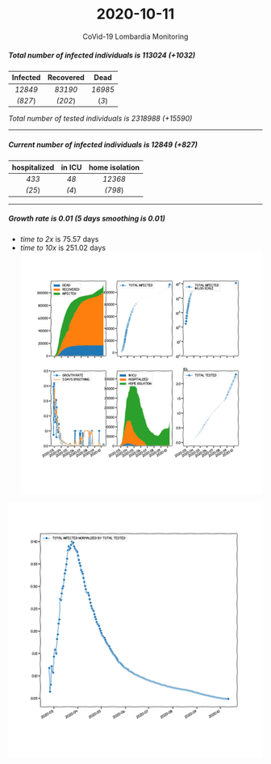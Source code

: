 <div align='center'>

# 2020-10-11
CoVid-19 Lombardia Monitoring
</div>

##### Total number of infected individuals is 113024 (+1032)
Infected | Recovered | Dead
:---: | :---: | :---:
*12849* | *83190* | *16985*
*(827*) | *(202*) | (*3*)

*Total number of tested individuals is 2318988 (+15590)*
***
##### Current number of infected individuals is 12849 (+827)
hospitalized | in ICU | home isolation
:---: | :---: | :---:
*433* |*48* |*12368*
*(25*) |*(4*) |*(798*)
***
##### Growth rate is 0.01 (5 days smoothing is 0.01)
- *time to 2x* is 75.57 days
- *time to 10x* is 251.02 days
![stats][stats]

![infected_normalized][infected_normalized]

[stats]: stats_Lombardia.png
[infected_normalized]: infected_normalized_Lombardia.png
